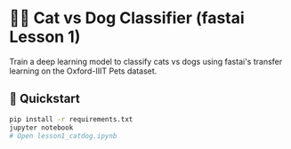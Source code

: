 
# 🐶🐱 Cat vs Dog Classifier (fastai Lesson 1)

Train a deep learning model to classify cats vs dogs using fastai's transfer learning on the Oxford-IIIT Pets dataset.

## 🚀 Quickstart
```bash
pip install -r requirements.txt
jupyter notebook
# Open lesson1_catdog.ipynb
```
